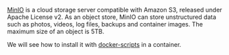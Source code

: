 [MinIO](https://min.io/) is a cloud storage server compatible with
Amazon S3, released under Apache License v2. As an object store, MinIO
can store unstructured data such as photos, videos, log files, backups
and container images. The maximum size of an object is 5TB.

We will see how to install it with
[docker-scripts](https://gitlab.com/docker-scripts/minio#installation)
in a container.
